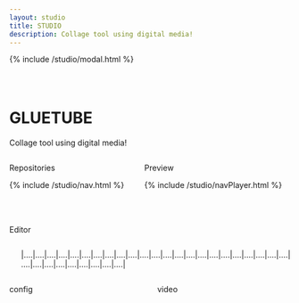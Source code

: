 ```yaml
---
layout: studio
title: STUDIO
description: Collage tool using digital media!
---
```


{% include /studio/modal.html %}
    
<!-- Content -->
<div class="w3-content" style="max-width:1100px;max-height:600px;margin-top:80px;margin-bottom:80px"> 
    <div class="w3-panel">
        <h1><b>GLUETUBE</b></h1>
        <p>Collage tool using digital media!</p>
    </div>
    <div class="columns"> <!-- tentar usar tiles -->
        <div class="column is-three-fifths">
            <nav class="panel">
                <p class="panel-heading">
                    Repositories
                </p>
                <div>
                <div class="panel-block">
                    <p>
                        {% include /studio/nav.html %}  
                    </p>
                </div>   
                </div>
                <div class="panel-block">
                    <div class="menu-1">
                        <table id="score_table"></table>
                        <br />
                    </div>
                </div>
            </nav>
        </div>
        <div class="column">
            <nav class="panel">
                <p class="panel-heading">
                    Preview
                </p>
                <div class="tile">
                    {% include /studio/navPlayer.html %}  
                    <div id="ytplayer"></div>                        
                </div>
            </nav>
        </div>
    </div>       
    <div class="columns is-full">
        <div class="column is-full is-gapless is-multiline">
            <nav class="panel">
                <p class="panel-heading">
                    Editor
                </p>
                <div class="columns is-gapless">
                    <div class="column is-one-fifth">
                        <p class="box">  </p>
                    </div>
                    <div class="column">
                        <p class="box py-2">|....|....|....|....|....|....|....|....|....|....|....|....|....|....|....|....|....|....|....|....|....|....|....|....|....|....|....|....|....|....|....|....|</p>
                    </div>
                </div>
                <div class="columns is-gapless">
                    <div class="column is-one-fifth">
                        <p class="box">config</p>
                    </div>
                    <div class="column">
                        <p class="box">video</p>
                    </div>
                </div>
            </nav>              
        </div>
    </div> 
</div>
